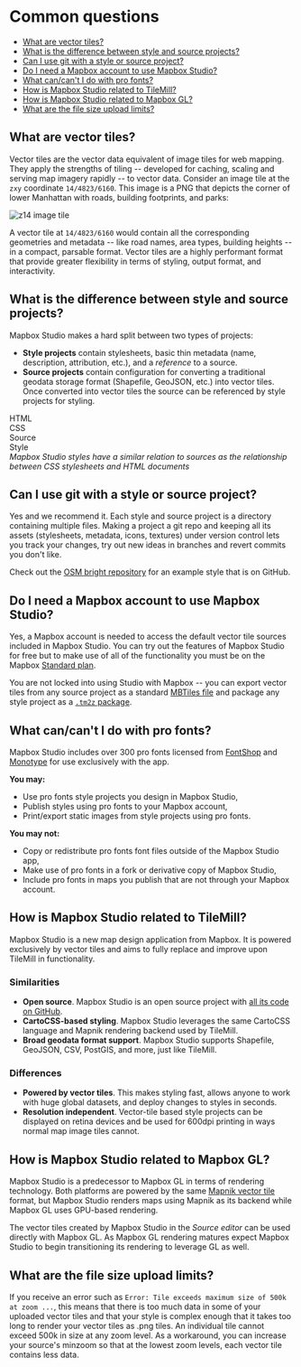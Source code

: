 Common questions
================

- [What are vector tiles?](#what-are-vector-tiles)
- [What is the difference between style and source projects?](#what-is-the-difference-between-style-and-source-projects)
- [Can I use git with a style or source project?](#can-i-use-git-with-a-style-or-source-project)
- [Do I need a Mapbox account to use Mapbox Studio?](#do-i-need-a-mapbox-account-to-use-mapbox-studio)
- [What can/can't I do with pro fonts?](#what-cancant-i-do-with-pro-fonts)
- [How is Mapbox Studio related to TileMill?](#how-is-mapbox-studio-related-to-tilemill)
- [How is Mapbox Studio related to Mapbox GL?](#how-is-mapbox-studio-related-to-mapbox-gl)
- [What are the file size upload limits?](#what-are-the-file-size-upload-limits)

What are vector tiles?
----------------------

Vector tiles are the vector data equivalent of image tiles for web mapping. They apply the strengths of tiling -- developed for caching, scaling and serving map imagery rapidly -- to vector data. Consider an image tile at the `zxy` coordinate `14/4823/6160`. This image is a PNG that depicts the corner of lower Manhattan with roads, building footprints, and parks:

![z14 image tile](https://cloud.githubusercontent.com/assets/83384/3870695/97169564-20d9-11e4-8cc2-b2b75963fd5d.png)

A vector tile at `14/4823/6160` would contain all the corresponding geometries and metadata -- like road names, area types, building heights -- in a compact, parsable format. Vector tiles are a highly performant format that provide greater flexibility in terms of styling, output format, and interactivity.

What is the difference between style and source projects?
---------------------------------------------------------

Mapbox Studio makes a hard split between two types of projects:

- **Style projects** contain stylesheets, basic thin metadata (name, description, attribution, etc.), and a *reference* to a source.
- **Source projects** contain configuration for converting a traditional geodata storage format (Shapefile, GeoJSON, etc.) into vector tiles. Once converted into vector tiles the source can be referenced by style projects for styling.

<div class='clearfix space-bottom'>
    <div class='margin2 col8'>
        <div class='clearfix mobile-cols space-bottom1'>
            <div class='col6 center round-left fill-blue pad2 icon document'>
                HTML
            </div>
            <div class='col6 center round-right fill-purple pad2 icon pencil'>
                CSS
            </div>
        </div>
        <div class='clearfix mobile-cols space-bottom1'>
            <div class='col6 center round-left fill-blue pad2 icon polygon'>
                Source
            </div>
            <div class='col6 center round-right fill-purple pad2 icon paint'>
                Style
            </div>
        </div>
    </div>
    <div class='margin2 col8 small center'>
        <em>Mapbox Studio styles have a similar relation to sources as the relationship between CSS stylesheets and HTML documents</em>
    </div>
</div>

Can I use git with a style or source project?
---------------------------------------------

Yes and we recommend it. Each style and source project is a directory containing multiple files. Making a project a git repo and keeping all its assets (stylesheets, metadata, icons, textures) under version control lets you track your changes, try out new ideas in branches and revert commits you don't like.

Check out the [OSM bright repository](https://github.com/mapbox/osm-bright.tm2) for an example style that is on GitHub.

Do I need a Mapbox account to use Mapbox Studio?
------------------------------------------------

Yes, a Mapbox account is needed to access the default vector tile sources included in Mapbox Studio. You can try out the features of Mapbox Studio for free but to make use of all of the functionality you must be on the Mapbox [Standard plan](https://www.mapbox.com/plans/).

You are not locked into using Studio with Mapbox -- you can export vector tiles from any source project as a standard [MBTiles file](https://github.com/mapbox/mbtiles-spec) and package any style project as a [`.tm2z` package](https://github.com/mapbox/tilelive-vector).

What can/can't I do with pro fonts?
-----------------------------------

Mapbox Studio includes over 300 pro fonts licensed from [FontShop](http://www.fontshop.com/) and [Monotype](http://www.monotype.com/) for use exclusively with the app.

**You may:**

- Use pro fonts style projects you design in Mapbox Studio,
- Publish styles using pro fonts to your Mapbox account,
- Print/export static images from style projects using pro fonts.

**You may not:**

- Copy or redistribute pro fonts font files outside of the Mapbox Studio app,
- Make use of pro fonts in a fork or derivative copy of Mapbox Studio,
- Include pro fonts in maps you publish that are not through your Mapbox account.

How is Mapbox Studio related to TileMill?
-----------------------------------------

Mapbox Studio is a new map design application from Mapbox. It is powered exclusively by vector tiles and aims to fully replace and improve upon TileMill in functionality.

### Similarities

- **Open source**. Mapbox Studio is an open source project with [all its code on GitHub](https://github.com/mapbox/mapbox-studio).
- **CartoCSS-based styling**. Mapbox Studio leverages the same CartoCSS language and Mapnik rendering backend used by TileMill.
- **Broad geodata format support**. Mapbox Studio supports Shapefile, GeoJSON, CSV, PostGIS, and more, just like TileMill.

### Differences

- **Powered by vector tiles**. This makes styling fast, allows anyone to work with huge global datasets, and deploy changes to styles in seconds.
- **Resolution independent**. Vector-tile based style projects can be displayed on retina devices and be used for 600dpi printing in ways normal map image tiles cannot.

How is Mapbox Studio related to Mapbox GL?
------------------------------------------

Mapbox Studio is a predecessor to Mapbox GL in terms of rendering technology. Both platforms are powered by the same [Mapnik vector tile](https://github.com/mapbox/mapnik-vector-tile) format, but Mapbox Studio renders maps using Mapnik as its backend while Mapbox GL uses GPU-based rendering.

The vector tiles created by Mapbox Studio in the _Source editor_ can be used directly with Mapbox GL. As Mapbox GL rendering matures expect Mapbox Studio to begin transitioning its rendering to leverage GL as well.

What are the file size upload limits?
------------------------------------------

If you receive an error such as `Error: Tile exceeds maximum size of 500k at zoom ...`, this means that there is too much data in some of your uploaded vector tiles and that your style is complex enough that it takes too long to render your vector tiles as .png tiles. An individual tile cannot exceed 500k in size at any zoom level. As a workaround, you can increase your source's minzoom so that at the lowest zoom levels, each vector tile contains less data.
